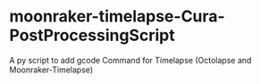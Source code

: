 # moonraker-timelapse-Cura-PostProcessingScript
A py script to add gcode Command for Timelapse (Octolapse and Moonraker-Timelapse)
